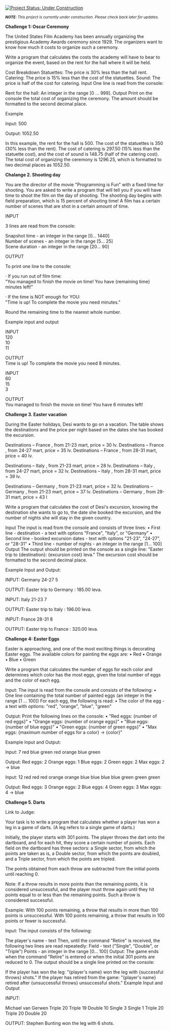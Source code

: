 
[![Project Status: Under Construction](https://img.shields.io/badge/Project%20Status-Under%20Construction-yellow)](https://github.com/YavorMarkov/Python_Challanges_and_Solutions)


<i><sub>**NOTE**: This project is currently under construction. Please check back later for updates.</i></sub>



**Challenge 1: Oscar Ceremony**

The United States Film Academy has been annually organizing the prestigious Academy Awards ceremony since 1929. The organizers want to know how much it costs to organize such a ceremony.

Write a program that calculates the costs the academy will have to bear to organize the event, based on the rent for the hall where it will be held.

Cost Breakdown
Statuettes: The price is 30% less than the hall rent.
Catering: The price is 15% less than the cost of the statuettes.
Sound: The price is half of the cost for catering.
Input
One line is read from the console:

Rent for the hall: An integer in the range [0 ... 999].
Output
Print on the console the total cost of organizing the ceremony. The amount should be formatted to the second decimal place.

Example

Input:
500

Output:
1052.50

In this example, the rent for the hall is 500. The cost of the statuettes is 350 (30% less than the rent). The cost of catering is 297.50 (15% less than the statuette cost), and the cost of sound is 148.75 (half of the catering cost). The total cost of organizing the ceremony is 1296.25, which is formatted to two decimal places as 1052.50.



**Chalange 2. Shooting day**

You are the director of the movie "Programming is Fun" with a fixed time for shooting. You are asked to write a program that will tell you if you will have time to shoot the film on the day of shooting. The shooting day begins with field preparation, which is 15 percent of shooting time! A film has a certain number of scenes that are shot in a certain amount of time.

INPUT

3 lines are read from the console:

Snapshot time - an integer in the range [0… 1440]<br>
Number of scenes - an integer in the range [5… 25]<br>
Scene duration - an integer in the range [20… 90]

OUTPUT

To print one line to the console:

· If you run out of film time:<br>
"You managed to finish the movie on time! You have {remaining time} minutes left!"

· If the time is NOT enough for YOU:<br>
"Time is up! To complete the movie you need minutes."

Round the remaining time to the nearest whole number.

Example input and output

INPUT<br>
120<br>
10<br>
11<br>

OUTPUT<br>
Time is up! To complete the movie you need 8 minutes.<br>

INPUT<br>
60<br>
15<br>
3<br>


OUTPUT<br>
You managed to finish the movie on time! You have 6 minutes left!

**Challenge 3. Easter vacation**

During the Easter holidays, Desi wants to go on a vacation. The table shows the destinations and the price per night based on the dates she has booked the excursion.

Destinations – France , from 21-23 mart, price = 30 lv.
Destinations – France , from 24-27 mart, price = 35 lv.
Destinations – France , from 28-31 mart, price = 40 lv.

Destinations – Italy , from 21-23 mart, price = 28 lv.
Destinations – Italy , from 24-27 mart, price = 32 lv.
Destinations – Italy , from 28-31 mart, price = 39 lv.

Destinations – Germany , from 21-23 mart, price = 32 lv.
Destinations – Germany , from 21-23 mart, price = 37 lv.
Destinations – Germany , from 28-31 mart, price = 43 l

Write a program that calculates the cost of Desi's excursion, knowing the destination she wants to go to, the date she booked the excursion, and the number of nights she will stay in the given country.

Input
The input is read from the console and consists of three lines:
• First line - destination - a text with options "France", "Italy", or "Germany"
• Second line - booked excursion dates - text with options "21-23", "24-27", or "28-31"
• Third line - number of nights - an integer in the range [1… 100]
Output
The output should be printed on the console as a single line:
"Easter trip to {destination}: {excursion cost} leva."
The excursion cost should be formatted to the second decimal place.

Example Input and Output:<p>

INPUT:
Germany
24-27
5

OUTPUT:
Easter trip to Germany : 185.00 leva.

INPUT:
Italy
21-23
7

OUTPUT:
Easter trip to Italy : 196.00 leva.

INPUT:
France
28-31
8

OUTPUT:<r>
Easter trip to France : 320.00 leva.

**Challenge 4: Easter Eggs**



Easter is approaching, and one of the most exciting things is decorating Easter eggs. The available colors for painting the eggs are:
• Red
• Orange
• Blue
• Green

Write a program that calculates the number of eggs for each color and determines which color has the most eggs, given the total number of eggs and the color of each egg.

Input:
The input is read from the console and consists of the following:
• One line containing the total number of painted eggs (an integer in the range [1 ... 100])
For each egg, the following is read:
• The color of the egg - a text with options: "red", "orange", "blue", "green"

Output:
Print the following lines on the console:
• "Red eggs: {number of red eggs}"
• "Orange eggs: {number of orange eggs}"
• "Blue eggs: {number of blue eggs}"
• "Green eggs: {number of green eggs}"
• "Max eggs: {maximum number of eggs for a color} -> {color}"

Example Input and Output:

Input:
7
red
blue
green
red
orange
blue
green

Output:
Red eggs: 2
Orange eggs: 1
Blue eggs: 2
Green eggs: 2
Max eggs: 2 -> blue

Input:
12
red
red
red
orange
orange
blue
blue
blue
blue
green
green
green

Output:
Red eggs: 3
Orange eggs: 2
Blue eggs: 4
Green eggs: 3
Max eggs: 4 -> blue


**Challenge 5. Darts**

Link to Judge: 

Your task is to write a program that calculates whether a player has won a leg in a game of darts. (A leg refers to a single game of darts.)

Initially, the player starts with 301 points. The player throws the dart onto the dartboard, and for each hit, they score a certain number of points. Each field on the dartboard has three sectors: a Single sector, from which the points are taken as is, a Double sector, from which the points are doubled, and a Triple sector, from which the points are tripled.

The points obtained from each throw are subtracted from the initial points until reaching 0.

Note: If a throw results in more points than the remaining points, it is considered unsuccessful, and the player must throw again until they hit points equal to or less than the remaining points. Such a throw is considered successful.

Example: With 100 points remaining, a throw that results in more than 100 points is unsuccessful. With 100 points remaining, a throw that results in 100 points or fewer is successful.

Input:
The input consists of the following:

The player's name - text
Then, until the command "Retire" is received, the following two lines are read repeatedly:
Field - text ("Single", "Double", or "Triple")
Points - an integer in the range [0… 100]
Output:
The game ends when the command "Retire" is entered or when the initial 301 points are reduced to 0. The output should be a single line printed on the console:

If the player has won the leg:
"{player's name} won the leg with {successful throws} shots."
If the player has retired from the game:
"{player's name} retired after {unsuccessful throws} unsuccessful shots."
Example Input and Output

INPUT:

Michael van Gerwen
Triple
20<r>
Triple
19
Double
10
Single
3
Single
1
Triple
20
Triple
20
Double
20

OUTPUT:
Stephen Bunting won the leg with 6 shots.